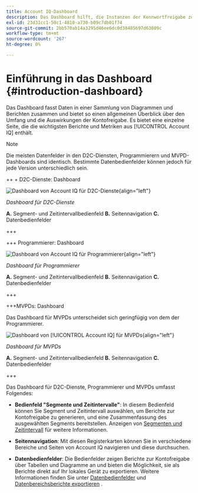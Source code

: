 ```yaml
---
title: Account IQ-Dashboard
description: Das Dashboard hilft, die Instanzen der Kennwortfreigabe zu identifizieren, indem es eine breite Palette von Abonnentendaten analysiert.
exl-id: 23d31cc1-50c1-4810-a730-b09c7db01f74
source-git-commit: 2bb570ab14a3295d46ee6dc0d38485697d63809c
workflow-type: tm+mt
source-wordcount: '267'
ht-degree: 0%

---
```


# Einführung in das Dashboard {#introduction-dashboard}

Das Dashboard fasst Daten in einer Sammlung von Diagrammen und Berichten zusammen und bietet so einen allgemeinen Überblick über den Umfang und die Auswirkungen der Kontofreigabe. Es bietet eine einzelne Seite, die die wichtigsten Berichte und Metriken aus [!UICONTROL Account IQ] enthält.

>[!NOTE]
>
>Die meisten Datenfelder in den D2C-Diensten, Programmierern und MVPD-Dashboards sind identisch. Bestimmte Datenbedienfelder können jedoch für jede Version unterschiedlich sein.

++ + D2C-Dienste: Dashboard

![Dashboard von Account IQ für D2C-Dienste](assets/dashboard-d2c.png){align="left"}


*Dashboard für D2C-Dienste*

**A.** Segment- und Zeitintervallbedienfeld **B.** Seitennavigation **C.** Datenbedienfelder

+++

+++ Programmierer: Dashboard

![Dashboard von Account IQ für Programmierer](assets/dashboard-programr.png){align="left"}


*Dashboard für Programmierer*

**A.** Segment- und Zeitintervallbedienfeld **B.** Seitennavigation **C.** Datenbedienfelder

+++

+++MVPDs: Dashboard

Das Dashboard für MVPDs unterscheidet sich geringfügig von dem der Programmierer.

![Dashboard von [!UICONTROL Account IQ] für MVPDs](assets/dashboard-mvpd.png){align="left"}

*Dashboard für MVPDs*

**A.** Segment- und Zeitintervallbedienfeld **B.** Seitennavigation **C.** Datenbedienfelder

+++

Das Dashboard für D2C-Dienste, Programmierer und MVPDs umfasst Folgendes:

* **Bedienfeld &quot;Segmente und Zeitintervalle&quot;**: In diesem Bedienfeld können Sie Segment und Zeitintervall auswählen, um Berichte zur Kontofreigabe zu generieren, und eine Zusammenfassung des ausgewählten Segments bereitstellen. Anzeigen von [Segmenten und Zeitintervall](/help/accountiq/segments-timeinterval.md) für weitere Informationen.

* **Seitennavigation**: Mit diesen Registerkarten können Sie in verschiedene Bereiche und Seiten von Account IQ navigieren und diese durchsuchen.

* **Datenbedienfelder**: Die Bedienfelder zeigen Berichte zur Kontofreigabe über Tabellen und Diagramme an und bieten die Möglichkeit, sie als Berichte direkt auf Ihr lokales Gerät zu exportieren. Weitere Informationen finden Sie unter [Datenbedienfelder](/help/accountiq/data-panels.md) und [Datenbereichsberichte exportieren](/help/accountiq/export-reports.md) .
